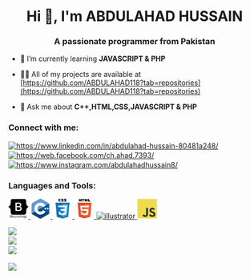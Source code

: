 <h1 align="center">Hi 👋, I'm ABDULAHAD HUSSAIN</h1>
<h3 align="center">A passionate programmer from Pakistan</h3>


- 🌱 I’m currently learning **JAVASCRIPT & PHP**

- 👨‍💻 All of my projects are available at [https://github.com/ABDULAHAD118?tab=repositories](https://github.com/ABDULAHAD118?tab=repositories)

- 💬 Ask me about **C++,HTML,CSS,JAVASCRIPT & PHP**

<h3 align="left">Connect with me:</h3>
<p align="left">
<a href="https://linkedin.com/in/https://www.linkedin.com/in/abdulahad-hussain-80481a248/" target="blank"><img align="center" src="https://raw.githubusercontent.com/rahuldkjain/github-profile-readme-generator/master/src/images/icons/Social/linked-in-alt.svg" alt="https://www.linkedin.com/in/abdulahad-hussain-80481a248/" height="30" width="40" /></a>
<a href="https://fb.com/https://web.facebook.com/ch.ahad.7393/" target="blank"><img align="center" src="https://raw.githubusercontent.com/rahuldkjain/github-profile-readme-generator/master/src/images/icons/Social/facebook.svg" alt="https://web.facebook.com/ch.ahad.7393/" height="30" width="40" /></a>
<a href="https://instagram.com/https://www.instagram.com/abdulahadhussain8/" target="blank"><img align="center" src="https://raw.githubusercontent.com/rahuldkjain/github-profile-readme-generator/master/src/images/icons/Social/instagram.svg" alt="https://www.instagram.com/abdulahadhussain8/" height="30" width="40" /></a>
</p>

<h3 align="left">Languages and Tools:</h3>
<p align="left"> <a href="https://getbootstrap.com" target="_blank" rel="noreferrer"> <img src="https://raw.githubusercontent.com/devicons/devicon/master/icons/bootstrap/bootstrap-plain-wordmark.svg" alt="bootstrap" width="40" height="40"/> </a> <a href="https://www.w3schools.com/cpp/" target="_blank" rel="noreferrer"> <img src="https://raw.githubusercontent.com/devicons/devicon/master/icons/cplusplus/cplusplus-original.svg" alt="cplusplus" width="40" height="40"/> </a> <a href="https://www.w3schools.com/css/" target="_blank" rel="noreferrer"> <img src="https://raw.githubusercontent.com/devicons/devicon/master/icons/css3/css3-original-wordmark.svg" alt="css3" width="40" height="40"/> </a> <a href="https://www.w3.org/html/" target="_blank" rel="noreferrer"> <img src="https://raw.githubusercontent.com/devicons/devicon/master/icons/html5/html5-original-wordmark.svg" alt="html5" width="40" height="40"/> </a> <a href="https://www.adobe.com/in/products/illustrator.html" target="_blank" rel="noreferrer"> <img src="https://www.vectorlogo.zone/logos/adobe_illustrator/adobe_illustrator-icon.svg" alt="illustrator" width="40" height="40"/> </a> <a href="https://developer.mozilla.org/en-US/docs/Web/JavaScript" target="_blank" rel="noreferrer"> <img src="https://raw.githubusercontent.com/devicons/devicon/master/icons/javascript/javascript-original.svg" alt="javascript" width="40" height="40"/> </a> </p>

![](https://github-readme-stats.vercel.app/api?username=ABDULAHAD118&theme=dracula&hide_border=false&include_all_commits=false&count_private=false)<br/>
![](https://github-readme-streak-stats.herokuapp.com/?user=ABDULAHAD118&theme=dracula&hide_border=false)<br/>
![](https://github-readme-stats.vercel.app/api/top-langs/?username=ABDULAHAD118&theme=dracula&hide_border=false&include_all_commits=false&count_private=false&layout=compact)


[![](https://visitcount.itsvg.in/api?id=ABDULAHAD118&icon=0&color=4)](https://visitcount.itsvg.in)

